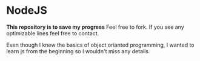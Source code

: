 # NodeJS
**This repository is to save my progress**
Feel free to fork. If you see any optimizable lines feel free to contact.

Even though I knew the basics of object orianted programming, I wanted to learn js from the beginning so I wouldn't miss any details.